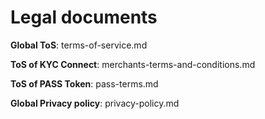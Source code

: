 # Legal documents

**Global ToS**: terms-of-service.md

**ToS of KYC Connect**: merchants-terms-and-conditions.md	

**ToS of PASS Token**: pass-terms.md

**Global Privacy policy**: privacy-policy.md
